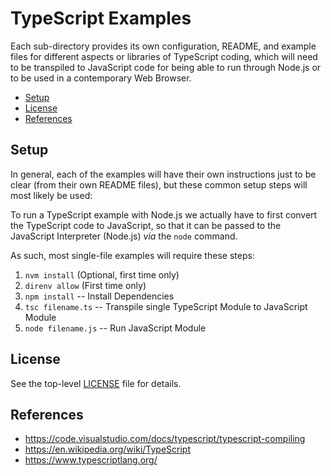 # TypeScript Examples

Each sub-directory provides its own configuration, README, and example files for different aspects or libraries of TypeScript coding, which will need to be transpiled to JavaScript code for being able to run through Node.js or to be used in a contemporary Web Browser.

<!-- MarkdownTOC -->

- [Setup](#setup)
- [License](#license)
- [References](#references)

<!-- /MarkdownTOC -->

<a id="setup"></a>
## Setup

In general, each of the examples will have their own instructions just to be clear (from their own README files), but these common setup steps will most likely be used:

To run a TypeScript example with Node.js we actually have to first convert the TypeScript code to JavaScript, so that it can be passed to the JavaScript Interpreter (Node.js) _via_ the `node` command.

As such, most single-file examples will require these steps:

1. `nvm install` (Optional, first time only)
1. `direnv allow` (First time only)
1. `npm install` -- Install Dependencies
1. `tsc filename.ts` -- Transpile single TypeScript Module to JavaScript Module
1. `node filename.js` -- Run JavaScript Module

<a id="license"></a>
## License

See the top-level [LICENSE](../LICENSE) file for details.

<a id="references"></a>
## References

- https://code.visualstudio.com/docs/typescript/typescript-compiling
- https://en.wikipedia.org/wiki/TypeScript
- https://www.typescriptlang.org/
